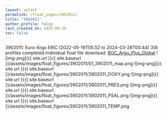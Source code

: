 ```yaml
---
layout: splash
permalink: /float_pages/3902011/
title: "3902011"
author_profile: false
last_created_on: 2025-09-26
toc: false
---
```

 
3902011: Euro-Argo ERIC (2022-05-19T05:52 to 2024-03-28T00:44)
318 profiles completed
Individual float file download: [BGC_Argo_Plus_Global](https://ftp.soest.hawaii.edu/bgc_argo_plus/Individual_Floats/outliers_removed/3902011_Sprof_processed.nc)
![img-png]({{ site.url }}{{ site.baseurl }}/assets/images/float_figures/3902011/01_3902011_map.png
![img-png]({{ site.url }}{{ site.baseurl }}/assets/images/float_figures/3902011/3902011_DOXY.png
![img-png]({{ site.url }}{{ site.baseurl }}/assets/images/float_figures/3902011/3902011_PRES.png
![img-png]({{ site.url }}{{ site.baseurl }}/assets/images/float_figures/3902011/3902011_PSAL.png
![img-png]({{ site.url }}{{ site.baseurl }}/assets/images/float_figures/3902011/3902011_TEMP.png
